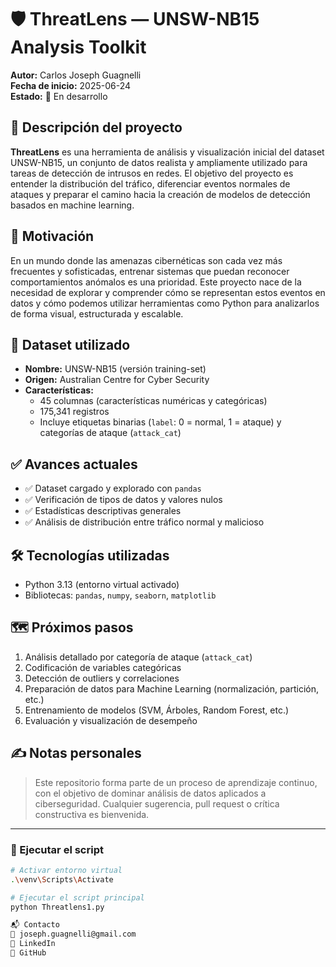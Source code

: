 # 🛡️ ThreatLens — UNSW-NB15 Analysis Toolkit

**Autor:** Carlos Joseph Guagnelli  
**Fecha de inicio:** 2025-06-24  
**Estado:** 🚧 En desarrollo

## 📘 Descripción del proyecto

**ThreatLens** es una herramienta de análisis y visualización inicial del dataset UNSW-NB15, un conjunto de datos realista y ampliamente utilizado para tareas de detección de intrusos en redes. El objetivo del proyecto es entender la distribución del tráfico, diferenciar eventos normales de ataques y preparar el camino hacia la creación de modelos de detección basados en machine learning.

## 🧠 Motivación

En un mundo donde las amenazas cibernéticas son cada vez más frecuentes y sofisticadas, entrenar sistemas que puedan reconocer comportamientos anómalos es una prioridad. Este proyecto nace de la necesidad de explorar y comprender cómo se representan estos eventos en datos y cómo podemos utilizar herramientas como Python para analizarlos de forma visual, estructurada y escalable.

## 📂 Dataset utilizado

- **Nombre:** UNSW-NB15 (versión training-set)
- **Origen:** Australian Centre for Cyber Security
- **Características:**  
  - 45 columnas (características numéricas y categóricas)
  - 175,341 registros
  - Incluye etiquetas binarias (`label`: 0 = normal, 1 = ataque) y categorías de ataque (`attack_cat`)

## ✅ Avances actuales

- ✅ Dataset cargado y explorado con `pandas`
- ✅ Verificación de tipos de datos y valores nulos
- ✅ Estadísticas descriptivas generales
- ✅ Análisis de distribución entre tráfico normal y malicioso

## 🛠️ Tecnologías utilizadas

- Python 3.13 (entorno virtual activado)
- Bibliotecas: `pandas`, `numpy`, `seaborn`, `matplotlib`

## 🗺️ Próximos pasos

1. Análisis detallado por categoría de ataque (`attack_cat`)
2. Codificación de variables categóricas
3. Detección de outliers y correlaciones
4. Preparación de datos para Machine Learning (normalización, partición, etc.)
5. Entrenamiento de modelos (SVM, Árboles, Random Forest, etc.)
6. Evaluación y visualización de desempeño

## ✍️ Notas personales

> Este repositorio forma parte de un proceso de aprendizaje continuo, con el objetivo de dominar análisis de datos aplicados a ciberseguridad. Cualquier sugerencia, pull request o crítica constructiva es bienvenida.

---

### 🚀 Ejecutar el script

```bash
# Activar entorno virtual
.\venv\Scripts\Activate

# Ejecutar el script principal
python Threatlens1.py

📬 Contacto
📧 joseph.guagnelli@gmail.com
🔗 LinkedIn
🐙 GitHub
